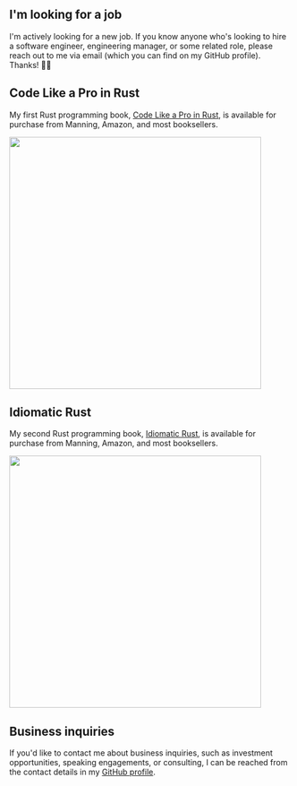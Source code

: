 ## I'm looking for a job

I'm actively looking for a new job. If you know anyone who's looking to hire a software engineer, engineering manager, or some related role, please reach out to me via email (which you can find on my GitHub profile). Thanks! 🙏💖

## Code Like a Pro in Rust

My first Rust programming book, [Code Like a Pro in Rust](http://mng.bz/69Dp), is available for purchase from Manning, Amazon, and most booksellers.

[<img src="https://github.com/brndnmtthws/brndnmtthws/assets/3129093/3686164d-1752-47b1-9ec9-5a49f309825f" width="450" />](http://mng.bz/69Dp)

## Idiomatic Rust

My second Rust programming book, [Idiomatic Rust](http://mng.bz/pPDR), is available for purchase from Manning, Amazon, and most booksellers.

[<img src="https://github.com/user-attachments/assets/a9b4549e-f4b5-4a1d-b936-60e78ebcead5" width="450" />](http://mng.bz/pPDR)

## Business inquiries

If you'd like to contact me about business inquiries, such as investment opportunities, speaking engagements, or consulting, I can be reached from the contact details in my [GitHub profile](https://github.com/brndnmtthws/).
